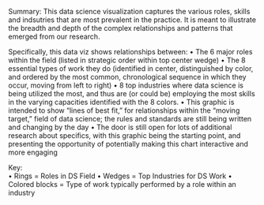 Summary:
This data science visualization captures the various roles, skills and indsutries that are most prevalent in the practice. It is meant to illustrate the breadth and depth of the complex relationships and patterns that emerged from our research.

Specifically, this data viz shows relationships between:
•	The 6 major roles within the field (listed in strategic order within top center wedge)
•	The 8 essential types of work they do (identified in center, distinguished by color, and ordered by the most common, chronological sequence in which they occur, moving from left to right)
•	8 top industries where data science is being utilized the most, and thus are (or could be) employing the most skills in the varying capacities identified with the 8 colors.
•	This graphic is intended to show “lines of best fit,” for relationships within the “moving target,” field of data science; the rules and standards are still being written and changing by the day
•	The door is still open for lots of additional research about specifics, with this graphic being the starting point, and presenting the opportunity of potentially making this chart interactive and more engaging

Key:                                                                                                  
•	Rings = Roles in DS Field 
•	Wedges = Top Industries for DS Work
•	Colored blocks = Type of work typically performed by a role within an industry


